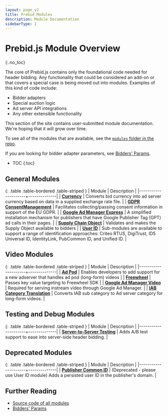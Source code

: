 ```yaml
---
layout: page_v2
title: Prebid Modules
description: Module Documentation
sidebarType: 1
---
```



# Prebid.js Module Overview
{:.no_toc}

The core of Prebid.js contains only the foundational code needed for header bidding. Any functionality that could be considered an add-on or that covers a special case is being moved out into modules.  Examples of this kind of code include:

- Bidder adapters
- Special auction logic
- Ad server API integrations
- Any other extensible functionality

This section of the site contains user-submitted module documentation.  We're hoping that it will grow over time.

To see all of the modules that are available, see the [`modules` folder in the repo](https://github.com/prebid/Prebid.js/tree/master/modules).

If you are looking for bidder adapter parameters, see [Bidders' Params]({{site.baseurl}}/dev-docs/bidders.html).

* TOC
{:toc}

## General Modules

{: .table .table-bordered .table-striped }
| Module              | Description  |
|---------------------+--------------|
| [**Currency**](/dev-docs/modules/currency.html) | Converts bid currency into ad server currency based on data in a supplied exchange rate file. |
| [**GDPR ConsentManagement**](/dev-docs/modules/consentManagement.html) | Facilitates collecting/passing consent information in support of the EU GDPR. |
| [**Google Ad Manager Express**](/dev-docs/modules/dfp_express.html) | A simplified installation mechanism for publishers that have Google Publisher Tag (GPT) ad calls in their pages. |
| [**Supply Chain Object**](/dev-docs/modules/schain.html) | Validates and makes the Supply Object available to bidders |
| [**User ID**](/dev-docs/modules/userId.html) | Sub-modules are available to support a range of identification approaches: Criteo RTUS, DigiTrust, ID5 Universal ID, IdentityLink, PubCommon ID, and Unified ID. |

## Video Modules

{: .table .table-bordered .table-striped }
| Module              | Description  |
|---------------------+--------------|
| [**Ad Pod**](/dev-docs/modules/adpod.html) | Enables developers to add support for a new adserver that handles ad pod (long-form) videos |
| [**Freewheel**](/dev-docs/modules/freewheel.html) | Passes key value targeting to Freewheel SDK |
| [**Google Ad Manager Video**](/dev-docs/modules/dfp_video.html) | Required for serving instream video through Google Ad Manager. |
| [**IAB Category Translation**](/dev-docs/modules/categoryTranslation.html) | Converts IAB sub category to Ad server category for long-form videos. |

## Testing and Debug Modules

{: .table .table-bordered .table-striped }
| Module              | Description  |
|---------------------+--------------|
| [**Server-to-Server Testing**](/dev-docs/modules/s2sTesting.html) | Adds A/B test support to ease into server-side header bidding. |

## Deprecated Modules

{: .table .table-bordered .table-striped }
| Module              | Description  |
|---------------------+--------------|
| [**Publisher Common ID**](/dev-docs/modules/pubCommonId.html) | (Deprecated - please use User ID module) Adds a persisted user ID in the publisher's domain. |

## Further Reading

+ [Source code of all modules](https://github.com/prebid/Prebid.js/tree/master/modules)
+ [Bidders' Params]({{site.baseurl}}/dev-docs/bidders.html)


